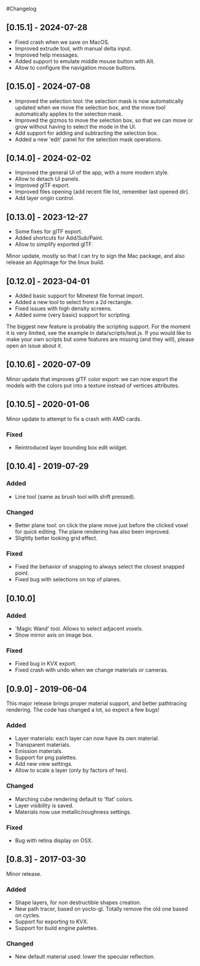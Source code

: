 #Changelog

## [0.15.1] - 2024-07-28

- Fixed crash when we save on MacOS.
- Improved extrude tool, with manual delta input.
- Improved help messages.
- Added support to emulate middle mouse button with Alt.
- Allow to configure the navigation mouse buttons.

## [0.15.0] - 2024-07-08

- Improved the selection tool: the selection mask is now automatically updated
  when we move the selection box, and the move tool automatically applies to
  the selection mask.
- Improved the gizmos to move the selection box, so that we can move or grow
  without having to select the mode in the UI.
- Add support for adding and subtracting the selection box.
- Added a new 'edit' panel for the selection mask operations.


## [0.14.0] - 2024-02-02

- Improved the general UI of the app, with a more modern style.
- Allow to detach UI panels.
- Improved glTF export.
- Improved files opening (add recent file list, remember last opened dir).
- Add layer origin control.

## [0.13.0] - 2023-12-27

- Some fixes for glTF export.
- Added shortcuts for Add/Sub/Paint.
- Allow to simplify exported glTF.

Minor update, mostly so that I can try to sign the Mac package, and also
release an AppImage for the linux build.


## [0.12.0] - 2023-04-01

- Added basic support for Minetest file format import.
- Added a new tool to select from a 2d rectangle.
- Fixed issues with high density screens.
- Added some (very basic) support for scripting.

The biggest new feature is probably the scripting support.  For the moment it
is very limited, see the example in data/scripts/test.js.  If you would like to
make your own scripts but some features are missing (and they will), please
open an issue about it.


## [0.10.6] - 2020-07-09

Minor update that improves glTF color export: we can now export the models
with the colors put into a texture instead of vertices attributes.


## [0.10.5] - 2020-01-06

Minor update to attempt to fix a crash with AMD cards.

### Fixed
- Reintroduced layer bounding box edit widget.


## [0.10.4] - 2019-07-29

### Added
- Line tool (same as brush tool with shift pressed).
### Changed
- Better plane tool: on click the plane move just before the clicked voxel
  for quick editing.  The plane rendering has also been improved.
- Slightly better looking grid effect.
### Fixed
- Fixed the behavior of snapping to always select the closest snapped point.
- Fixed bug with selections on top of planes.


## [0.10.0]

### Added
- 'Magic Wand' tool.  Allows to select adjacent voxels.
- Show mirror axis on image box.

### Fixed
- Fixed bug in KVX export.
- Fixed crash with undo when we change materials or cameras.


## [0.9.0] - 2019-06-04

This major release brings proper material support, and better pathtracing
rendering.  The code has changed a lot, so expect a few bugs!

### Added
- Layer materials: each layer can now have its own material.
- Transparent materials.
- Emission materials.
- Support for png palettes.
- Add new view settings.
- Allow to scale a layer (only by factors of two).

### Changed
- Marching cube rendering default to 'flat' colors.
- Layer visibility is saved.
- Materials now use metallic/roughness settings.

### Fixed
- Bug with retina display on OSX.


## [0.8.3] - 2017-03-30

Minor release.

### Added
- Shape layers, for non destructible shapes creation.
- New path tracer, based on yocto-gl.  Totally remove the old one based on
  cycles.
- Support for exporting to KVX.
- Support for build engine palettes.

### Changed
- New default material used: lower the specular reflection.
